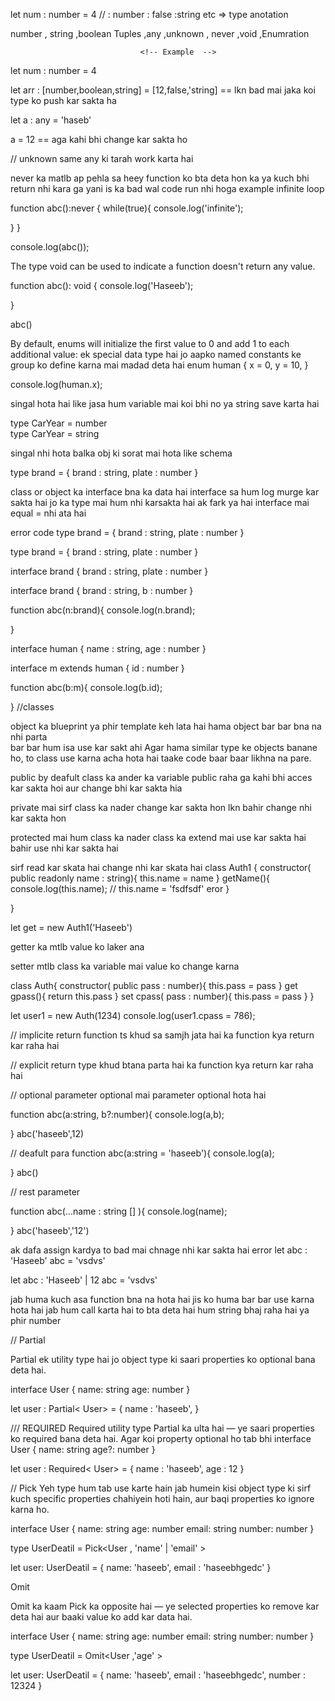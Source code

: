 <!-- Topic 1 -->

let num : number = 4 // : number : false :string etc => type anotation 

<!-- // Basic type  -->
number , string ,boolean 
Tuples ,any ,unknown , never ,void ,Enumration




                                 <!-- Example  -->


<!-- number , string ,boolean  -->
let num : number = 4 


<!-- Tuples  => : [number,boolean,string] -->
let arr : [number,boolean,string] = [12,false,'string] == lkn bad mai jaka koi type ko push kar sakta ha 

<!-- // Any  -->
let a : any = 'haseb'

a = 12 == aga kahi bhi change kar sakta ho 

<!-- unknown  -->
// unknown same any ki tarah work karta hai 


<!-- never -->
 never ka matlb ap pehla sa heey function ko bta deta hon ka ya kuch bhi return nhi kara ga yani is ka bad wal code run nhi hoga example infinite loop 

 function abc():never {
while(true){
    console.log('infinite');
    
}
}

console.log(abc());

<!-- void  -->
The type void can be used to indicate a function doesn't return any value.

function abc(): void {
  console.log('Haseeb');
   
}

abc()

<!-- Enumration enum -->
 
By default, enums will initialize the first value to 0 and add 1 to each additional value:
ek special data type hai jo aapko named constants ke group ko define karna mai madad deta hai 
enum human {
    x = 0,
    y = 10,
}

console.log(human.x);


<!-- Topic 2 -->

<!-- primitive type aliases   -->

singal hota hai like jasa hum variable mai koi bhi no ya string save karta hai 

type CarYear = number  
type CarYear = string  


<!-- object type aliases -->

singal nhi hota balka obj ki sorat mai hota like schema 

 type brand = {
     brand : string,
     plate : number
 }



<!-- interface  -->
class or object ka interface bna ka data hai 
interface sa hum log murge kar sakta hai jo ka type mai hum nhi karsakta hai 
ak fark ya hai interface mai equal = nhi ata hai 
<!-- example -->
error code 
type brand = {
    brand : string,
    plate : number
}

type brand = {
    brand : string,
    plate : number
}


<!-- correct code  -->
interface brand  {
    brand : string,
    plate : number
}

interface brand  {
    brand : string,
    b : number
}

function abc(n:brand){
    console.log(n.brand);
    
}

<!-- interface extend karna sa bhi murge hojata hai  -->

interface human {
    name : string,
    age : number
}

interface m extends human {
    id : number
}


function abc(b:m){
console.log(b.id);

}
                      //classes 

object  ka blueprint ya phir template keh lata hai 
hama object bar bar bna na nhi parta                     
bar bar hum isa use kar sakt ahi 
Agar hama similar type ke objects banane ho, to class use karna acha hota hai taake code baar baar likhna na pare.

<!-- class publick private protected -->

public by deafult class ka ander ka variable public raha ga kahi bhi acces kar sakta hoi aur change bhi kar sakta hia

private mai sirf class ka nader change kar sakta hon lkn bahir change nhi kar sakta hon 

protected mai hum class ka nader class ka extend mai use kar sakta hai bahir use nhi kar sakta hai 



<!-- readonly  -->

sirf read kar skata hai change nhi kar skata hai 
class Auth1 {
constructor( public readonly name : string){
    this.name = name 
}
getName(){
    console.log(this.name);
//    this.name = 'fsdfsdf'  eror 
}

}

let get  = new Auth1('Haseeb')


<!-- Getters and setters -->

<!-- Getter -->
getter ka mtlb value ko laker ana 
<!-- setter -->
setter mtlb class ka variable mai value ko change  karna  

class Auth{
    constructor( public pass : number){
      this.pass = pass
    }
    get gpass(){
        return this.pass
    }
    set cpass( pass : number){
        this.pass = pass
    }
}

let user1 = new Auth(1234)
console.log(user1.cpass = 786);


// implicite return  function 
ts khud sa samjh jata hai  ka function kya return kar raha hai 

// explicit return type 
khud btana parta hai ka function kya return kar raha hai 

// optional parameter 
optional mai parameter optional hota hai 

function abc(a:string, b?:number){
    console.log(a,b);
    
 }
 abc('haseeb',12)

// deafult para 
function abc(a:string = 'haseeb'){
    console.log(a);
    
 }
 abc()


 // rest parameter 

 function abc(...name : string [] ){
    console.log(name);
    
 }
 abc('haseeb','12')


 <!-- literals string  number and bolean -->
  ak dafa assign kardya to bad mai chnage nhi kar sakta hai 
                     error 
  let abc : 'Haseeb'
  abc = 'vsdvs'

  let abc : 'Haseeb' | 12
  abc = 'vsdvs'

<!-- Generics  -->

jab huma kuch asa function bna na hota hai jis ko huma bar bar use karna hota hai 
jab hum call karta hai to bta deta hai hum string bhaj raha hai ya phir number 


<!-- Utility Types -->

//  Partial

Partial ek utility type hai jo object type ki saari properties ko optional bana deta hai.

interface User {
    name: string 
    age: number
}


let user : Partial< User> = {
    name : 'haseeb',
}


/// REQUIRED 
Required utility type Partial ka ulta hai — ye saari properties ko required bana deta hai. Agar koi property optional ho tab bhi 
interface User {
    name: string 
    age?: number
}


let user : Required< User> = {
    name : 'haseeb',
    age : 12
}



// Pick
Yeh type hum tab use karte hain jab humein kisi object type ki sirf kuch specific properties chahiyein hoti hain, aur baqi properties ko ignore karna ho.



interface User {
    name: string
    age: number
    email: string
    number: number
}

type UserDeatil = Pick<User , 'name' | 'email' >

let user: UserDeatil = {
    name: 'haseeb',
    email : 'haseebhgedc'
}




Omit

Omit ka kaam Pick ka opposite hai — ye selected properties ko remove kar deta hai   aur baaki value ko add kar data hai.

interface User {
    name: string
    age: number
    email: string
    number: number
}

type UserDeatil = Omit<User ,'age' >

let user: UserDeatil = {
    name: 'haseeb',
    email : 'haseebhgedc',
    number : 12324
}
